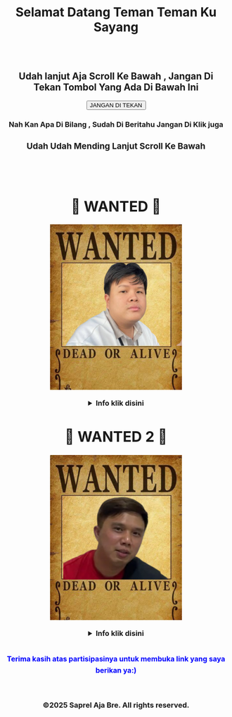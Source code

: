 <html>
  <head>
    <title>Coba-Coba Aja Ini Mah</title>
  </head>
  <body>
<div align="center">
<h1>Selamat Datang Teman Teman Ku Sayang</h1>
<br><br>
<div align="center">
<h2> Udah lanjut Aja Scroll Ke Bawah , Jangan Di Tekan Tombol Yang Ada Di Bawah Ini</h2>
 <a href="https://id.pinterest.com/pin/529032287499140281/" target="_blank">
      <button>JANGAN DI TEKAN</button>  </a>
<h3> Nah Kan Apa Di Bilang , Sudah Di Beritahu Jangan Di Klik juga <h3>
<div align="center">
<h3>Udah Udah Mending Lanjut Scroll Ke Bawah</h3>
<br><br>
    <h1 align="center">🛑 WANTED 🛑</h1>

<p align="center">
  <img src="hendry2.png" alt="WANTED Poster" width="300" />
</p>
<div align="center"> 
<details>
<summary> Info klik disini</summary>
<br>
  <strong>Nama:</strong> Hendry Ganteng <br />
  <strong>Hadiah:</strong> 💰 1.000.000.000 <br />
  <strong>Status:</strong> Buronan Makan
</details> 

 <h1 align="center">🛑 WANTED 2 🛑</h1>

<p align="center">
  <img src="Willy.png" alt="WANTED Poster" width="300" />
</p>
<div align="center"> 
<details>
<summary> Info klik disini</summary>
<br>
  <strong>Nama:</strong> Willy Sumargo <br />
  <strong>Hadiah:</strong> 💰 1.000.000 <br />
  <strong>Status:</strong> Buronan Gadis
</details> 
<br>
 <p style="color: blue; font-size: 16px; line-height: 1.6;">
Terima kasih atas partisipasinya untuk membuka link yang saya berikan ya:)
</p>
<br><br>
<div align="center">
 <footer>
©2025 Saprel Aja Bre. All rights reserved.
</footer>
  </body>
</html>
